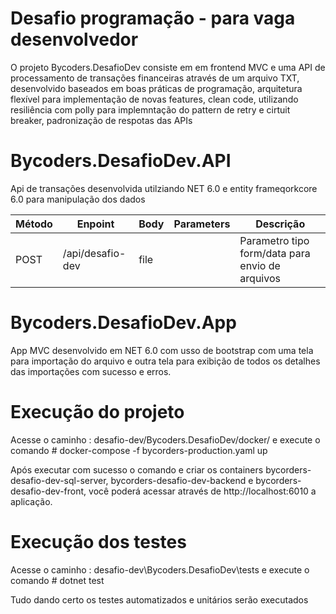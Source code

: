 # Desafio programação - para vaga desenvolvedor

O projeto Bycoders.DesafioDev consiste em em frontend MVC e uma API de processamento de transações financeiras através de um arquivo TXT,
desenvolvido baseados em boas práticas de programação, arquitetura flexível para implementação de novas features, clean code, utilizando resiliência com polly para implemntação do pattern de retry e cirtuit breaker, padronização de respotas das APIs 

# Bycoders.DesafioDev.API
Api de transações desenvolvida utilziando NET 6.0 e entity frameqorkcore 6.0 para manipulação dos dados

| Método  | Enpoint                          | Body | Parameters       | Descrição                                       |
| ------- | ------------------               | -----| ---------------- | ----------------------------------------------- |
| POST    | /api/desafio-dev                 | file |                  | Parametro tipo form/data para envio de arquivos |

# Bycoders.DesafioDev.App
App MVC desenvolvido em NET 6.0 com usso de bootstrap com uma tela para importação do arquivo e outra tela para exibição de todos os detalhes das importações com sucesso e erros.

# Execução do projeto

Acesse o caminho :
desafio-dev/Bycoders.DesafioDev/docker/ e execute o comando # docker-compose -f bycorders-production.yaml up

Após executar com sucesso o comando e criar os containers bycorders-desafio-dev-sql-server, bycorders-desafio-dev-backend e bycorders-desafio-dev-front,  você poderá acessar através de http://localhost:6010 a aplicação.

# Execução dos testes

Acesse o caminho :
desafio-dev\Bycoders.DesafioDev\tests e execute o comando # dotnet test

Tudo dando certo os testes automatizados e unitários serão executados
